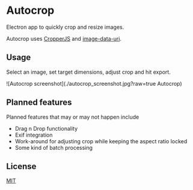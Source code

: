# Autocrop
Electron app to quickly crop and resize images.

Autocrop uses [CropperJS](https://github.com/fengyuanchen/cropperjs) and [image-data-uri](https://github.com/DiegoZoracKy/image-data-uri).

## Usage
Select an image, set target dimensions, adjust crop and hit export.

![Autocrop screenshot](./autocrop_screenshot.jpg?raw=true Autocrop)

## Planned features
Planned features that may or may not happen include
* Drag n Drop functionality
* Exif integration
* Work-around for adjusting crop while keeping the aspect ratio locked
* Some kind of batch processing

## License
[MIT](https://choosealicense.com/licenses/mit/)
